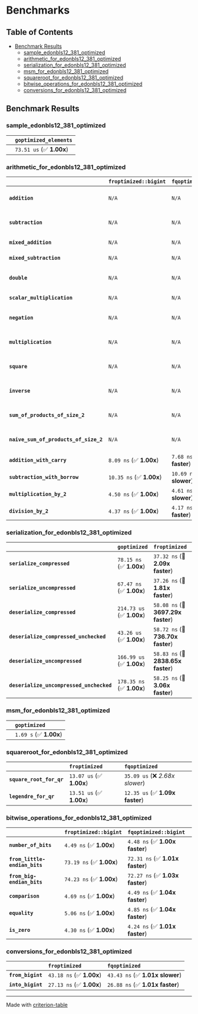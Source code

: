 # Benchmarks

## Table of Contents

- [Benchmark Results](#benchmark-results)
    - [sample_edonbls12_381_optimized](#sample_edonbls12_381_optimized)
    - [arithmetic_for_edonbls12_381_optimized](#arithmetic_for_edonbls12_381_optimized)
    - [serialization_for_edonbls12_381_optimized](#serialization_for_edonbls12_381_optimized)
    - [msm_for_edonbls12_381_optimized](#msm_for_edonbls12_381_optimized)
    - [squareroot_for_edonbls12_381_optimized](#squareroot_for_edonbls12_381_optimized)
    - [bitwise_operations_for_edonbls12_381_optimized](#bitwise_operations_for_edonbls12_381_optimized)
    - [conversions_for_edonbls12_381_optimized](#conversions_for_edonbls12_381_optimized)

## Benchmark Results

### sample_edonbls12_381_optimized

|        | `goptimized_elements`           |
|:-------|:------------------------------- |
|        | `73.51 us` (✅ **1.00x**)        |

### arithmetic_for_edonbls12_381_optimized

|                                       | `froptimized::bigint`          | `fqoptimized::bigint`           | `goptimized`              | `fqoptimized`                    | `froptimized`                     |
|:--------------------------------------|:-------------------------------|:--------------------------------|:--------------------------|:---------------------------------|:--------------------------------- |
| **`addition`**                        | `N/A`                          | `N/A`                           | `462.28 ns` (✅ **1.00x**) | `10.74 ns` (🚀 **43.06x faster**) | `10.45 ns` (🚀 **44.24x faster**)  |
| **`subtraction`**                     | `N/A`                          | `N/A`                           | `502.51 ns` (✅ **1.00x**) | `11.14 ns` (🚀 **45.11x faster**) | `11.28 ns` (🚀 **44.54x faster**)  |
| **`mixed_addition`**                  | `N/A`                          | `N/A`                           | `494.29 ns` (✅ **1.00x**) | `N/A`                            | `N/A`                             |
| **`mixed_subtraction`**               | `N/A`                          | `N/A`                           | `480.32 ns` (✅ **1.00x**) | `N/A`                            | `N/A`                             |
| **`double`**                          | `N/A`                          | `N/A`                           | `395.02 ns` (✅ **1.00x**) | `6.50 ns` (🚀 **60.77x faster**)  | `6.24 ns` (🚀 **63.29x faster**)   |
| **`scalar_multiplication`**           | `N/A`                          | `N/A`                           | `170.45 us` (✅ **1.00x**) | `N/A`                            | `N/A`                             |
| **`negation`**                        | `N/A`                          | `N/A`                           | `N/A`                     | `8.11 ns` (✅ **1.03x slower**)   | `7.84 ns` (✅ **1.00x**)           |
| **`multiplication`**                  | `N/A`                          | `N/A`                           | `N/A`                     | `45.85 ns` (✅ **1.00x faster**)  | `45.93 ns` (✅ **1.00x**)          |
| **`square`**                          | `N/A`                          | `N/A`                           | `N/A`                     | `38.43 ns` (✅ **1.05x faster**)  | `40.17 ns` (✅ **1.00x**)          |
| **`inverse`**                         | `N/A`                          | `N/A`                           | `N/A`                     | `6.93 us` (✅ **1.02x slower**)   | `6.83 us` (✅ **1.00x**)           |
| **`sum_of_products_of_size_2`**       | `N/A`                          | `N/A`                           | `N/A`                     | `62.77 ns` (✅ **1.16x faster**)  | `72.53 ns` (✅ **1.00x**)          |
| **`naive_sum_of_products_of_size_2`** | `N/A`                          | `N/A`                           | `N/A`                     | `99.51 ns` (✅ **1.05x slower**)  | `94.63 ns` (✅ **1.00x**)          |
| **`addition_with_carry`**             | `8.09 ns` (✅ **1.00x**)        | `7.68 ns` (✅ **1.05x faster**)  | `N/A`                     | `N/A`                            | `N/A`                             |
| **`subtraction_with_borrow`**         | `10.35 ns` (✅ **1.00x**)       | `10.69 ns` (✅ **1.03x slower**) | `N/A`                     | `N/A`                            | `N/A`                             |
| **`multiplication_by_2`**             | `4.50 ns` (✅ **1.00x**)        | `4.61 ns` (✅ **1.02x slower**)  | `N/A`                     | `N/A`                            | `N/A`                             |
| **`division_by_2`**                   | `4.37 ns` (✅ **1.00x**)        | `4.17 ns` (✅ **1.05x faster**)  | `N/A`                     | `N/A`                            | `N/A`                             |

### serialization_for_edonbls12_381_optimized

|                                          | `goptimized`              | `froptimized`                      | `fqoptimized`                       |
|:-----------------------------------------|:--------------------------|:-----------------------------------|:----------------------------------- |
| **`serialize_compressed`**               | `78.15 ns` (✅ **1.00x**)  | `37.32 ns` (🚀 **2.09x faster**)    | `37.88 ns` (🚀 **2.06x faster**)     |
| **`serialize_uncompressed`**             | `67.47 ns` (✅ **1.00x**)  | `37.26 ns` (🚀 **1.81x faster**)    | `36.78 ns` (🚀 **1.83x faster**)     |
| **`deserialize_compressed`**             | `214.73 us` (✅ **1.00x**) | `58.08 ns` (🚀 **3697.29x faster**) | `57.08 ns` (🚀 **3761.91x faster**)  |
| **`deserialize_compressed_unchecked`**   | `43.26 us` (✅ **1.00x**)  | `58.72 ns` (🚀 **736.70x faster**)  | `58.13 ns` (🚀 **744.14x faster**)   |
| **`deserialize_uncompressed`**           | `166.99 us` (✅ **1.00x**) | `58.83 ns` (🚀 **2838.65x faster**) | `59.50 ns` (🚀 **2806.38x faster**)  |
| **`deserialize_uncompressed_unchecked`** | `178.35 ns` (✅ **1.00x**) | `58.25 ns` (🚀 **3.06x faster**)    | `60.98 ns` (🚀 **2.92x faster**)     |

### msm_for_edonbls12_381_optimized

|        | `goptimized`            |
|:-------|:----------------------- |
|        | `1.69 s` (✅ **1.00x**)  |

### squareroot_for_edonbls12_381_optimized

|                          | `froptimized`            | `fqoptimized`                    |
|:-------------------------|:-------------------------|:-------------------------------- |
| **`square_root_for_qr`** | `13.07 us` (✅ **1.00x**) | `35.09 us` (❌ *2.68x slower*)    |
| **`legendre_for_qr`**    | `13.51 us` (✅ **1.00x**) | `12.35 us` (✅ **1.09x faster**)  |

### bitwise_operations_for_edonbls12_381_optimized

|                               | `froptimized::bigint`          | `fqoptimized::bigint`            |
|:------------------------------|:-------------------------------|:-------------------------------- |
| **`number_of_bits`**          | `4.49 ns` (✅ **1.00x**)        | `4.48 ns` (✅ **1.00x faster**)   |
| **`from_little-endian_bits`** | `73.19 ns` (✅ **1.00x**)       | `72.31 ns` (✅ **1.01x faster**)  |
| **`from_big-endian_bits`**    | `74.23 ns` (✅ **1.00x**)       | `72.27 ns` (✅ **1.03x faster**)  |
| **`comparison`**              | `4.69 ns` (✅ **1.00x**)        | `4.49 ns` (✅ **1.04x faster**)   |
| **`equality`**                | `5.06 ns` (✅ **1.00x**)        | `4.85 ns` (✅ **1.04x faster**)   |
| **`is_zero`**                 | `4.30 ns` (✅ **1.00x**)        | `4.24 ns` (✅ **1.01x faster**)   |

### conversions_for_edonbls12_381_optimized

|                   | `froptimized`            | `fqoptimized`                    |
|:------------------|:-------------------------|:-------------------------------- |
| **`from_bigint`** | `43.18 ns` (✅ **1.00x**) | `43.43 ns` (✅ **1.01x slower**)  |
| **`into_bigint`** | `27.13 ns` (✅ **1.00x**) | `26.88 ns` (✅ **1.01x faster**)  |

---
Made with [criterion-table](https://github.com/nu11ptr/criterion-table)

